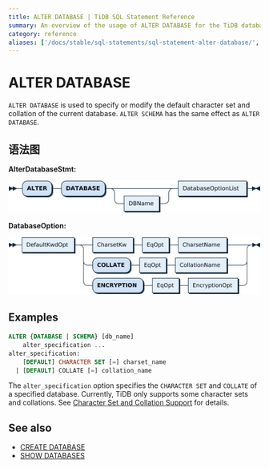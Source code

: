 ```yaml
---
title: ALTER DATABASE | TiDB SQL Statement Reference
summary: An overview of the usage of ALTER DATABASE for the TiDB database.
category: reference
aliases: ['/docs/stable/sql-statements/sql-statement-alter-database/','/docs/v4.0/sql-statements/sql-statement-alter-database/','/docs/stable/reference/sql/statements/alter-database/']
---
```


# ALTER DATABASE

`ALTER DATABASE` is used to specify or modify the default character set and collation of the current database. `ALTER SCHEMA` has the same effect as `ALTER DATABASE`.

## 语法图

**AlterDatabaseStmt:**

![AlterDatabaseStmt](/media/sqlgram/AlterDatabaseStmt.png)

**DatabaseOption:**

![DatabaseOption](/media/sqlgram/DatabaseOption.png)

## Examples

```sql
ALTER {DATABASE | SCHEMA} [db_name]
    alter_specification ...
alter_specification:
    [DEFAULT] CHARACTER SET [=] charset_name
  | [DEFAULT] COLLATE [=] collation_name
```

The `alter_specification` option specifies the `CHARACTER SET` and `COLLATE` of a specified database. Currently, TiDB only supports some character sets and collations. See [Character Set and Collation Support](/character-set-and-collation.md) for details.

## See also

* [CREATE DATABASE](/sql-statements/sql-statement-create-database.md)
* [SHOW DATABASES](/sql-statements/sql-statement-show-databases.md)
